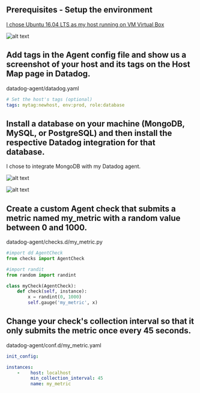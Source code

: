 ## Prerequisites - Setup the environment

[I chose Ubuntu 16.04 LTS as my host running on VM Virtual Box](https://p.datadoghq.com/sb/7af5f9814-243e179005f19f7df668a6d7dad75b3c)

![alt text](https://github.com/mjmanney/hiring-engineers/blob/solutions-engineer/images/vbox.PNG "Virtual Box")

## Add tags in the Agent config file and show us a screenshot of your host and its tags on the Host Map page in Datadog.
datadog-agent/datadog.yaml
``` yaml
# Set the host's tags (optional)
tags: mytag:newhost, env:prod, role:database
```

## Install a database on your machine (MongoDB, MySQL, or PostgreSQL) and then install the respective Datadog integration for that database.

I chose to integrate MongoDB with my Datadog agent.

![alt text](https://raw.githubusercontent.com/mjmanney/hiring-engineers/solutions-engineer/images/mongo.png "MongoDB")



![alt text](https://raw.githubusercontent.com/mjmanney/hiring-engineers/solutions-engineer/images/hostmap.PNG "Host Map with custom tags")

## Create a custom Agent check that submits a metric named my_metric with a random value between 0 and 1000.

datadog-agent/checks.d/my_metric.py
``` python
#import dd AgentCheck
from checks import AgentCheck

#import randit
from random import randint

class myCheck(AgentCheck):
    def check(self, instance):
        x = randint(0, 1000)
        self.gauge('my_metric', x)
```

## Change your check's collection interval so that it only submits the metric once every 45 seconds.

datadog-agent/conf.d/my_metric.yaml
``` yaml
init_config:

instances:
    -    host: localhost
         min_collection_interval: 45
         name: my_metric
```
